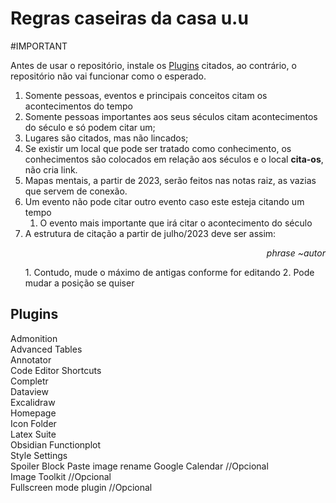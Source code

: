 # Regras caseiras da casa u.u
#IMPORTANT 

Antes de usar o repositório, instale os [Plugins](#Plugins) citados, ao contrário, o repositório não vai funcionar como o esperado.

1. Somente pessoas, eventos e principais conceitos citam os acontecimentos do tempo
2. Somente pessoas importantes aos seus séculos citam acontecimentos do século e só podem citar um;
3. Lugares são citados, mas não lincados;
6. Se existir um local que pode ser tratado como conhecimento, os conhecimentos são colocados em relação aos séculos e o local **cita-os**, não cria link.
7. Mapas mentais, a partir de 2023, serão feitos nas notas raiz, as vazias que servem de conexão.
8. Um evento não pode citar outro evento caso este esteja citando um tempo 
	1. O evento mais importante que irá citar o acontecimento do século
9. A estrutura de citação a partir de julho/2023 deve ser assim:
		<p style="display:flex; justify-content: end; text-align: right" > <i> phrase ~autor</i></p>
		1. Contudo, mude o máximo de antigas conforme for editando
		2. Pode mudar a posição se quiser


## Plugins


Admonition  
Advanced Tables  
Annotator  
Code Editor Shortcuts  
Completr  
Dataview  
Excalidraw  
Homepage  
Icon Folder  
Latex Suite  
Obsidian Functionplot  
Style Settings  
Spoiler Block
Paste image rename
Google Calendar //Opcional  
Image Toolkit  //Opcional  
Fullscreen mode plugin  //Opcional  

